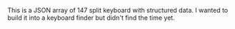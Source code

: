 This is a JSON array of 147 split keyboard with structured data. I wanted to build it into a keyboard finder but didn't find the time yet.
